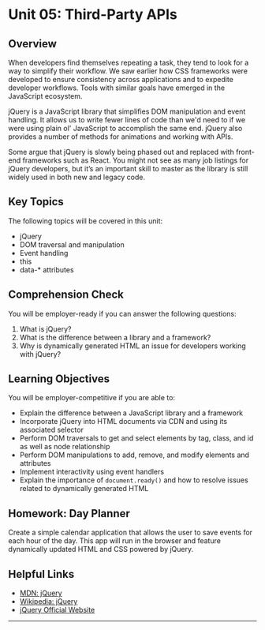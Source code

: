 # Unit 05: Third-Party APIs

## Overview

When developers find themselves repeating a task, they tend to look for a way to simplify their workflow. We saw earlier how CSS frameworks were developed to ensure consistency across applications and to expedite developer workflows. Tools with similar goals have emerged in the JavaScript ecosystem.

jQuery is a JavaScript library that simplifies DOM manipulation and event handling. It allows us to write fewer lines of code than we'd need to if we were using plain ol' JavaScript to accomplish the same end. jQuery also provides a number of methods for animations and working with APIs.

Some argue that jQuery is slowly being phased out and replaced with front-end frameworks such as React. You might not see as many job listings for jQuery developers, but it’s an important skill to master as the library is still widely used in both new and legacy code.

## Key Topics

The following topics will be covered in this unit:

- jQuery
- DOM traversal and manipulation
- Event handling
- this
- data-\* attributes

## Comprehension Check

You will be employer-ready if you can answer the following questions:

1. What is jQuery?
2. What is the difference between a library and a framework?
3. Why is dynamically generated HTML an issue for developers working with jQuery?

## Learning Objectives

You will be employer-competitive if you are able to:

- Explain the difference between a JavaScript library and a framework
- Incorporate jQuery into HTML documents via CDN and using its associated selector
- Perform DOM traversals to get and select elements by tag, class, and id as well as node relationship
- Perform DOM manipulations to add, remove, and modify elements and attributes
- Implement interactivity using event handlers
- Explain the importance of `document.ready()` and how to resolve issues related to dynamically generated HTML

## Homework: Day Planner

Create a simple calendar application that allows the user to save events for each hour of the day. This app will run in the browser and feature dynamically updated HTML and CSS powered by jQuery.

## Helpful Links

- [MDN: jQuery](https://developer.mozilla.org/en-US/docs/Glossary/jQuery)
- [Wikipedia: jQuery](https://en.wikipedia.org/wiki/JQuery)
- [jQuery Official Website](https://jquery.com/)

---
